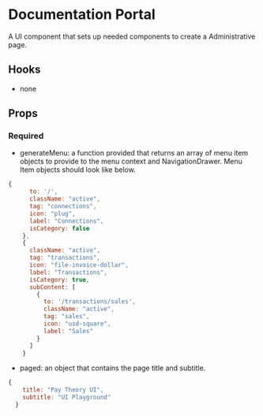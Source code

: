# Documentation Portal

A UI component that sets up needed components to create a Administrative page.

## Hooks

* none

## Props

### Required
* generateMenu: a function provided that returns an array of menu item objects to provide to the menu context and NavigationDrawer. Menu Item objects should look like below. 

```jsx
{
      to: '/',
      className: "active",
      tag: "connections",
      icon: "plug",
      label: "Connections",
      isCategory: false
    },
    {
      className: "active",
      tag: "transactions",
      icon: "file-invoice-dollar",
      label: "Transactions",
      isCategory: true,
      subContent: [
        {
          to: '/transactions/sales',
          className: "active",
          tag: "sales",
          icon: "usd-square",
          label: "Sales"
        }
      ]
    }
```



* paged: an object that contains the page title and subtitle.

```jsx
{
    title: "Pay Theory UI",
    subtitle: "UI Playground"
  }
```